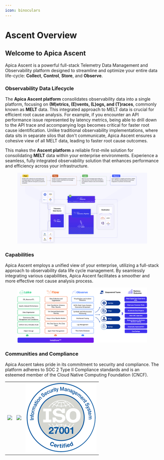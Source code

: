 ```yaml
---
icon: binoculars
---
```


# Ascent Overview

## Welcome to Apica Ascent

Apica Ascent is a powerful full-stack Telemetry Data Management and Observability platform designed to streamline and optimize your entire data life-cycle: **Collect**, **Control**, **Store**, and **Observe**.

### Observability Data Lifecycle

The **Apica Ascent platform** consolidates observability data into a single platform, focusing on **(M)etrics, (E)vents, (L)ogs, and (T)races**, commonly known as **MELT** data. This integrated approach to MELT data is crucial for efficient root cause analysis. For example, if you encounter an API performance issue represented by latency metrics, being able to drill down to the API trace and accompanying logs becomes critical for faster root cause identification. Unlike traditional observability implementations, where data sits in separate silos that don't communicate, Apica Ascent ensures a cohesive view of all MELT data, leading to faster root cause outcomes.

This makes the **Ascent platform** a reliable first-mile solution for consolidating **MELT** data within your enterprise environments. Experience a seamless, fully integrated observability solution that enhances performance and efficiency across your infrastructure.

<figure><img src="../.gitbook/assets/image.png" alt=""><figcaption></figcaption></figure>

### Capabilities

Apica Ascent employs a unified view of your enterprise, utilizing a full-stack approach to observability data life cycle management. By seamlessly integrating various capabilities, Apica Ascent facilitates a smoother and more effective root cause analysis process.

<div data-full-width="true"><figure><img src="../.gitbook/assets/product framework.png" alt=""><figcaption></figcaption></figure></div>

### Communities and Compliance

Apica Ascent takes pride in its commitment to security and compliance. The platform adheres to SOC 2 Type II Compliance standards and is an esteemed member of the Cloud Native Computing Foundation (CNCF).

|                                  |                                           |                                                                               |
| -------------------------------- | ----------------------------------------- | ----------------------------------------------------------------------------- |
| ![](../.gitbook/assets/SOC2.png) | ![](../.gitbook/assets/cncf-featured.png) | <img src="../.gitbook/assets/image (18) (1).png" alt="" data-size="original"> |
